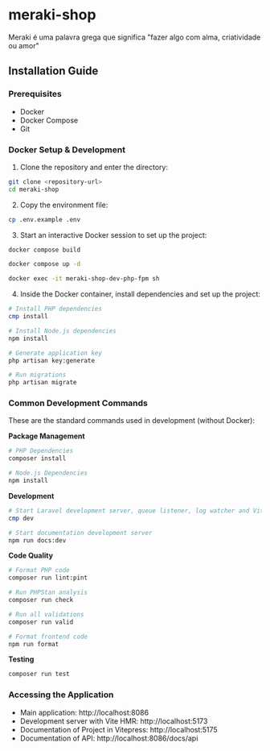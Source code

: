 # meraki-shop

Meraki é uma palavra grega que significa "fazer algo com alma, criatividade ou amor"

## Installation Guide

### Prerequisites

- Docker
- Docker Compose
- Git

### Docker Setup & Development

1. Clone the repository and enter the directory:

```sh
git clone <repository-url>
cd meraki-shop
```

2. Copy the environment file:

```sh
cp .env.example .env
```

3. Start an interactive Docker session to set up the project:

```sh
docker compose build

docker compose up -d

docker exec -it meraki-shop-dev-php-fpm sh
```


4. Inside the Docker container, install dependencies and set up the project:

```sh
# Install PHP dependencies
cmp install

# Install Node.js dependencies
npm install

# Generate application key
php artisan key:generate

# Run migrations
php artisan migrate
```


### Common Development Commands

These are the standard commands used in development (without Docker):

**Package Management**
```sh
# PHP Dependencies
composer install

# Node.js Dependencies
npm install
```

**Development**
```sh
# Start Laravel development server, queue listener, log watcher and Vite
cmp dev

# Start documentation development server
npm run docs:dev
```

**Code Quality**
```sh
# Format PHP code
composer run lint:pint

# Run PHPStan analysis
composer run check

# Run all validations
composer run valid

# Format frontend code
npm run format
```

**Testing**
```sh
composer run test
```

### Accessing the Application

- Main application: http://localhost:8086
- Development server with Vite HMR: http://localhost:5173
- Documentation of Project in Vitepress: http://localhost:5175
- Documentation of API: http://localhost:8086/docs/api
